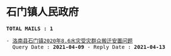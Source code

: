 # 石门镇人民政府
<pre><b>TOTAL MAILS : 1</b></pre>
<pre>
- <a href="../../categories/mails/7137.md">洛南县石门镇2020年8.6水灾受灾群众搬迁安置问题</a><br/>  Query Date : <b>2021-04-09</b> - Reply Date : <b>2021-04-13</b>
</pre>
